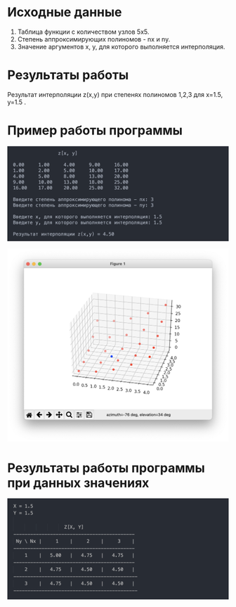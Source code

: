 # Исходные данные

1. Таблица функции с количеством узлов 5x5.
2. Степень аппроксимирующих полиномов - nx и ny.
3. Значение аргументов x, y, для которого выполняется интерполяция.

# Результаты работы

Результат интерполяции z(x,y) при степенях полиномов 1,2,3 для x=1.5, y=1.5 .

# Пример работы программы

![](https://github.com/kovkir/bmstu-ca-labs/raw/master/lab_2/example1.png)

![](https://github.com/kovkir/bmstu-ca-labs/raw/master/lab_2/example2.png)

# Результаты работы программы при данных значениях

![](https://github.com/kovkir/bmstu-ca-labs/raw/master/lab_2/result.png)
